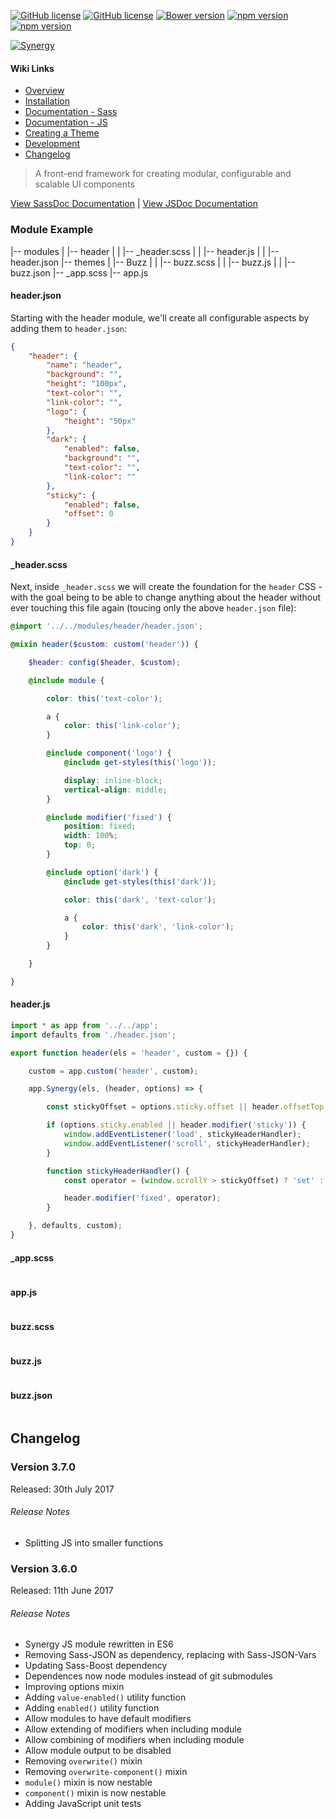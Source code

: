 [![GitHub license](https://img.shields.io/badge/license-MIT-blue.svg)](https://github.com/esr360/Synergy/blob/master/LICENSE)
[![GitHub license](https://api.travis-ci.org/esr360/Synergy.svg)](https://travis-ci.org/esr360/Synergy)
[![Bower version](https://badge.fury.io/bo/Synergy.svg)](https://badge.fury.io/bo/Synergy)
[![npm version](https://badge.fury.io/js/Synergy.svg)](https://badge.fury.io/js/Synergy)
[![npm version](https://img.shields.io/npm/dm/synergy.svg)](https://badge.fury.io/js/Synergy)

[![Synergy](https://raw.githubusercontent.com/esr360/Synergy/gh-pages/logo-small.png "Synergy Logo")](https://github.com/esr360/Synergy)

#### Wiki Links

* [Overview](#overview)
* [Installation](#installation)
* [Documentation - Sass](#documentation---sass)
* [Documentation - JS](#documentation---js)
* [Creating a Theme](#creating-a-theme)
* [Development](#development)
* [Changelog](#changelog)

> A front-end framework for creating modular, configurable and scalable UI components

[View SassDoc Documentation](http://esr360.github.io/Synergy/docs/sass) | [View JSDoc Documentation](http://esr360.github.io/Synergy/docs/js)

### Module Example

|-- modules
|   |-- header
|   |   |-- _header.scss
|   |   |-- header.js
|   |   |-- header.json
|-- themes
|   |-- Buzz
|   |   |-- buzz.scss
|   |   |-- buzz.js
|   |   |-- buzz.json
|-- _app.scss
|-- app.js

#### header.json

Starting with the header module, we'll create all configurable aspects by adding them to `header.json`:

```json
{
    "header": {
        "name": "header",
        "background": "",
        "height": "100px",
        "text-color": "",
        "link-color": "",
        "logo": {
            "height": "50px"
        },
        "dark": {
            "enabled": false,
            "background": "",
            "text-color": "",
            "link-color": ""
        },
        "sticky": {
            "enabled": false,
            "offset": 0
        }
    }
}
```

#### _header.scss

Next, inside `_header.scss` we will create the foundation for the `header` CSS - with the goal being to be able to change anything about the header without ever touching this file again (toucing only the above `header.json` file):

```scss
@import '../../modules/header/header.json';

@mixin header($custom: custom('header')) {

    $header: config($header, $custom);

    @include module {

        color: this('text-color');

        a {
            color: this('link-color');
        }

        @include component('logo') {
            @include get-styles(this('logo'));

            display: inline-block;
            vertical-align: middle;
        }

        @include modifier('fixed') {
            position: fixed;
            width: 100%;
            top: 0;
        }

        @include option('dark') {
            @include get-styles(this('dark'));

            color: this('dark', 'text-color');

            a {
                color: this('dark', 'link-color');
            }
        }

    }

}
```

#### header.js

```js
import * as app from '../../app';
import defaults from './header.json';

export function header(els = 'header', custom = {}) {

    custom = app.custom('header', custom);

    app.Synergy(els, (header, options) => {

        const stickyOffset = options.sticky.offset || header.offsetTop;

        if (options.sticky.enabled || header.modifier('sticky')) {
            window.addEventListener('load', stickyHeaderHandler);
            window.addEventListener('scroll', stickyHeaderHandler);
        }

        function stickyHeaderHandler() {
            const operator = (window.scrollY > stickyOffset) ? 'set' : 'unset';

            header.modifier('fixed', operator);
        }

    }, defaults, custom);
}
```

#### _app.scss

```scss

```

#### app.js

```js

```

#### buzz.scss

```scss

```

#### buzz.js

```js

```

#### buzz.json

```json

```

## Changelog

### Version 3.7.0

Released: 30th July 2017

###### Release Notes

* Splitting JS into smaller functions

### Version 3.6.0

Released: 11th June 2017

###### Release Notes

* Synergy JS module rewritten in ES6
* Removing Sass-JSON as dependency, replacing with Sass-JSON-Vars
* Updating Sass-Boost dependency
* Dependences now node modules instead of git submodules
* Improving options mixin
* Adding `value-enabled()` utility function
* Adding `enabled()` utility function
* Allow modules to have default modifiers
* Allow extending of modifiers when including module
* Allow combining of modifiers when including module
* Allow module output to be disabled
* Removing `overwrite()` mixin
* Removing `overwrite-component()` mixin
* `module()` mixin is now nestable
* `component()` mixin is now nestable
* Adding JavaScript unit tests
